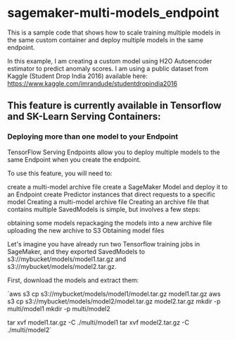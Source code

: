 # sagemaker-multi-models_endpoint
This is a sample code that shows how to scale training multiple models in the same custom container and deploy multiple models in the same endpoint.


In this example, I am creating a custom model using H2O Autoencoder estimator to predict anomaly scores. I am using a public dataset from Kaggle (Student Drop India 2016) available here: https://www.kaggle.com/imrandude/studentdropindia2016

## This feature is currently available in Tensorflow and SK-Learn Serving Containers:

### Deploying more than one model to your Endpoint
TensorFlow Serving Endpoints allow you to deploy multiple models to the same Endpoint when you create the endpoint.

To use this feature, you will need to:

create a multi-model archive file
create a SageMaker Model and deploy it to an Endpoint
create Predictor instances that direct requests to a specific model
Creating a multi-model archive file
Creating an archive file that contains multiple SavedModels is simple, but involves a few steps:

obtaining some models
repackaging the models into a new archive file
uploading the new archive to S3
Obtaining model files

Let's imagine you have already run two Tensorflow training jobs in SageMaker, and they exported SavedModels to s3://mybucket/models/model1.tar.gz and s3://mybucket/models/model2.tar.gz.

First, download the models and extract them:

`aws s3 cp s3://mybucket/models/model1/model.tar.gz model1.tar.gz
aws s3 cp s3://mybucket/models/model2/model.tar.gz model2.tar.gz
mkdir -p multi/model1
mkdir -p multi/model2

tar xvf model1.tar.gz -C ./multi/model1
tar xvf model2.tar.gz -C ./multi/model2`
